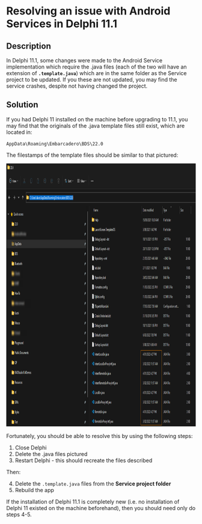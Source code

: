 # Resolving an issue with Android Services in Delphi 11.1

## Description

In Delphi 11.1, some changes were made to the Android Service implementation which require the .java files (each of the two will have an extension of **`.template.java`**) which are in the same folder as the Service project to be updated. If you these are not updated, you may find the service crashes, despite not having changed the project.

## Solution

If you had Delphi 11 installed on the machine before upgrading to 11.1, you may find that the originals of the .java template files still exist, which are located in:

```
AppData\Roaming\Embarcadero\BDS\22.0
```

The filestamps of the template files should be similar to that pictured:

<img src="../../Screenshots/OutOfDateServiceJavaTemplates.png" alt="logo" height="700">

Fortunately, you should be able to resolve this by using the following steps:

1. Close Delphi
2. Delete the .java files pictured
3. Restart Delphi - this should recreate the files described

Then:

4. Delete the `.template.java` files from the **Service project folder**
5. Rebuild the app

If the installation of Delphi 11.1 is completely new (i.e. no installation of Delphi 11 existed on the machine beforehand), then you should need only do steps 4-5.
